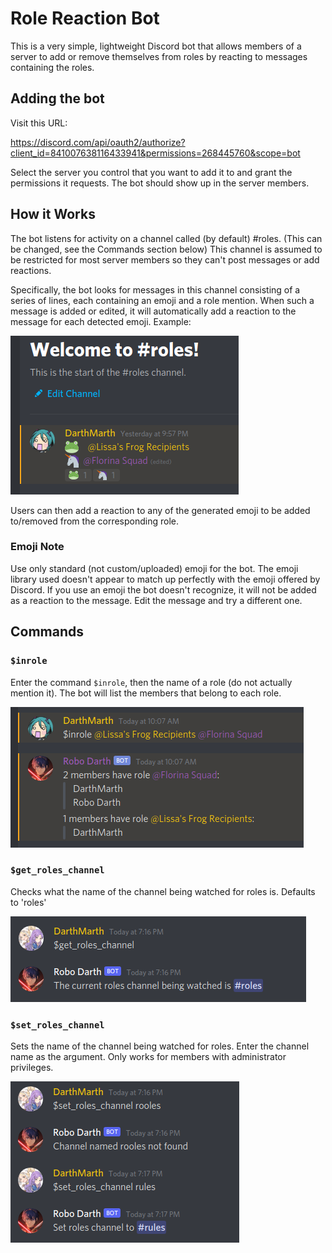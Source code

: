 # Role Reaction Bot

This is a very simple, lightweight Discord bot that allows members of a server to add or remove themselves from roles by reacting to messages containing the roles.

## Adding the bot

Visit this URL:

https://discord.com/api/oauth2/authorize?client_id=841007638116433941&permissions=268445760&scope=bot

Select the server you control that you want to add it to and grant the permissions it requests. The bot should show up in the server members.

## How it Works

The bot listens for activity on a channel called (by default) #roles. (This can be changed, see the Commands section below) This channel is assumed to be restricted for most server members so they can't post messages or add reactions.

Specifically, the bot looks for messages in this channel consisting of a series of lines, each containing an emoji and a role mention. When such a message is added or edited, it will automatically add a reaction to the message for each detected emoji. Example:

![Role message example](screenshots/role_message_example.png)

Users can then add a reaction to any of the generated emoji to be added to/removed from the corresponding role.

### Emoji Note

Use only standard (not custom/uploaded) emoji for the bot. The emoji library used doesn't appear to match up perfectly with the emoji offered by Discord. If you use an emoji the bot doesn't recognize, it will not be added as a reaction to the message. Edit the message and try a different one.

## Commands

### `$inrole`

Enter the command `$inrole`, then the name of a role (do not actually mention it). The bot will list the members that belong to each role.

![$inrole example](screenshots/inrole_example.png)

### `$get_roles_channel`

Checks what the name of the channel being watched for roles is. Defaults to 'roles'

![$inrole example](screenshots/get_roles_channel_example.png)

### `$set_roles_channel`

Sets the name of the channel being watched for roles. Enter the channel name as the argument. Only works for members with administrator privileges.

![$inrole example](screenshots/set_roles_channel_example.png)
